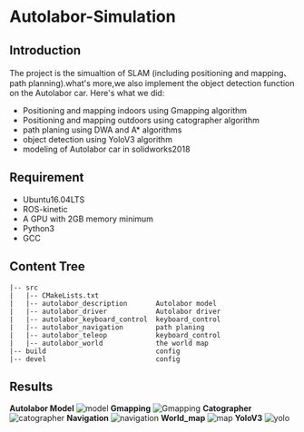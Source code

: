 # Autolabor-Simulation
## Introduction
The project is the simualtion of SLAM (including positioning and mapping、path planning).what's more,we also implement the object detection function on the Autolabor car. Here's what we did:
- Positioning and mapping indoors using Gmapping algorithm
- Positioning and mapping outdoors using catographer algorithm
- path planing using DWA and A* algorithms
- object detection using YoloV3 algorithm
- modeling of Autolabor car in solidworks2018
## Requirement
- Ubuntu16.04LTS
- ROS-kinetic
- A GPU with 2GB memory minimum
- Python3
- GCC
## Content Tree
```
|-- src
|   |-- CMakeLists.txt
|   |-- autolabor_description       Autolabor model
|   |-- autolabor_driver            Autolabor driver
|   |-- autolabor_keyboard_control  keyboard_control 
|   |-- autolabor_navigation        path planing
|   |-- autolabor_teleop            keyboard_control 
|   |-- autolabor_world             the world map
|-- build                           config 
|-- devel                           config
```
## Results
**Autolabor Model**
![model](https://pic.imgdb.cn/item/60a9d8d535c5199ba7b68077.png)
**Gmapping**
![Gmapping](https://pic.imgdb.cn/item/60a9d91435c5199ba7b89c72.png)
**Catographer**
![catographer](https://pic.imgdb.cn/item/60a9eb0a35c5199ba76647d3.png)
**Navigation**
![navigation](https://pic.imgdb.cn/item/60a9eb3935c5199ba7680874.png)
**World_map**
![map](https://pic.imgdb.cn/item/60a9eb6d35c5199ba76a02e6.png)
**YoloV3**
![yolo](https://pic.imgdb.cn/item/60a9eba335c5199ba76c0ae2.png)
